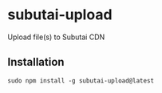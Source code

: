 # subutai-upload
Upload file(s) to Subutai CDN

## Installation

`sudo npm install -g subutai-upload@latest`